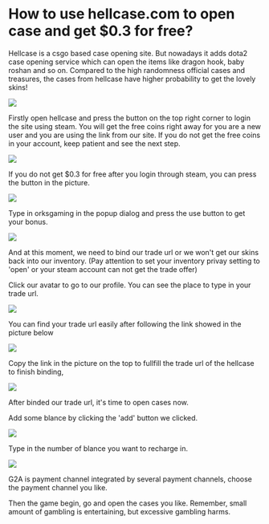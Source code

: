 # How to use hellcase.com to open case and get $0.3 for free?

Hellcase is a csgo based case opening site. But nowadays it adds dota2 case opening service which can open the items like dragon hook, baby roshan and so on. Compared to the high randomness official cases and treasures, the cases from hellcase have higher probability to get the lovely skins!

![](https://www.dota2sites.com/media/images/blog/D5AD91CD-851D-4E4A-ACD4-0ED2B67B05C4.jpg)

Firstly open hellcase and press the button on the top right corner to login the site using steam. You will get the free coins right away for you are a new user and you are using the link from our site. If you do not get the free coins in your account, keep patient and see the next step. 

![](https://www.dota2sites.com/media/images/blog/0A0D2808-AE32-4BC6-8999-E441F4CFBE5B.jpg)

If you do not get $0.3 for free after you login through steam, you can press the button in the picture.  

![](https://www.dota2sites.com/media/images/blog/7E7C79C6-35AE-4905-9996-1E6DED42D7E4.png)

Type in orksgaming in the popup dialog and press the use button to get your bonus.

![](https://www.dota2sites.com/media/images/blog/7C3AE0D3-F2F2-4CDC-A470-AAED2C5C7635.png)

And at this moment, we need to bind our trade url or we won't get our skins back into our inventory. (Pay attention to set your inventory privay setting to 'open' or your steam account can not get the trade offer) 

Click our avatar to go to our profile. You can see the place to type in your trade url.

![](	https://www.dota2sites.com/media/images/blog/5E30CD5A-89CA-43F3-8204-4886CCDEB056.png)

You can find your trade url easily after following the link showed in the picture below

![](https://www.dota2sites.com/media/images/blog/641A2505-5570-492B-8985-8D1E967BB54D.png)

Copy the link in the picture on the top to fullfill the trade url of the hellcase to finish binding,

![](https://www.dota2sites.com/media/images/blog/2F3C54D2-30DE-4AEE-A81B-9BDAA7CEE6C4.png)

After binded our trade url, it's time to open cases now.

Add some blance by clicking the 'add' button we clicked.

![](https://www.dota2sites.com/media/images/blog/7E7C79C6-35AE-4905-9996-1E6DED42D7E4.png)

Type in the number of blance you want to recharge in.

![](https://www.dota2sites.com/media/images/blog/E8D8D086-45AB-452D-BA6A-86318B6D9134.png)

G2A is payment channel integrated by several payment channels, choose the payment channel you like.

Then the game begin, go and open the cases you like. Remember, small amount of gambling is entertaining, but excessive gambling harms.

